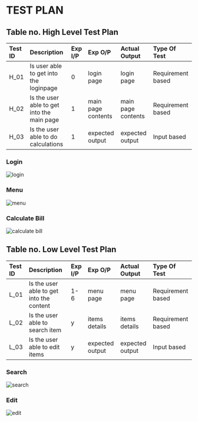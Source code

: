 # TEST PLAN

## Table no. High Level Test Plan


| Test ID    | Description                               | Exp I/P       | Exp O/P    | Actual Output | Type Of Test |
| :-------- | :---------------------------------------- | :------------ | :--------- | :------------- | :----------- |
| H_01       |  Is user able to get into the loginpage   | 0             | login page | login page    | Requirement based |
|H_02 | Is the user able to get into the main page | 1 | main page contents | main page contents | Requirement based |
|H_03 | Is the user able to do calculations | 1 | expected output | expected output | Input based |

### Login
![login](https://user-images.githubusercontent.com/88372627/161414026-5b1ac675-9cc6-4511-8cc4-6e1fae24142d.png)


### Menu

![menu](https://user-images.githubusercontent.com/88372627/161414038-3493260c-5e63-4cb9-8610-f053f417fa58.png)

### Calculate Bill

![calculate bill](https://user-images.githubusercontent.com/88372627/161414053-7ed39cb4-bf77-4ce8-8ccf-cd840c021a3d.png)




## Table no. Low Level Test Plan



| Test ID    | Description                               | Exp I/P       | Exp O/P    | Actual Output | Type Of Test |
| :-------- | :---------------------------------------- | :------------ | :--------- | :------------- | :----------- |
| L_01       |  Is the user able to get into the content   | 1-6            | menu page | menu page    | Requirement based |
|L_02 | Is the user able to search item  | y | items details | items details | Requirement based |
|L_03 | Is the user able to edit items | y | expected output | expected output | Input based |



 
### Search



![search](https://user-images.githubusercontent.com/88372627/161414109-f297954b-28f2-43a9-94da-c1478ad57c44.png)


### Edit





![edit](https://user-images.githubusercontent.com/88372627/161414113-eae27d4f-16b9-4e74-9d97-576046401307.png)



